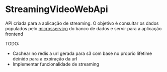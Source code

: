 # StreamingVideoWebApi

API criada para a aplicação de streaming.
O objetivo é consultar os dados populados pelo [microsserviço](https://github.com/gbr-mendes/StreamingVideoIndexer) do banco de dados e servir para a aplicação frontend

TODO:
- Cachear no redis a url gerada para s3 com base no proprio lifetime deinido para a expiração da url
- Implementar funcionalidade de streaming
